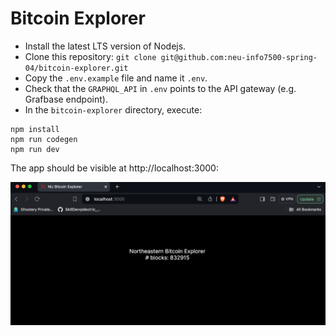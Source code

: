 # Bitcoin Explorer

* Install the latest LTS version of Nodejs.
* Clone this repository: `git clone git@github.com:neu-info7500-spring-04/bitcoin-explorer.git`
* Copy the `.env.example` file and name it `.env`. 
* Check that the `GRAPHQL_API` in `.env` points to the API gateway (e.g. Grafbase endpoint).
* In the `bitcoin-explorer` directory, execute:
```
npm install
npm run codegen
npm run dev
```
The app should be visible at http://localhost:3000:

![bitcoin.png](bitcoin.png)
